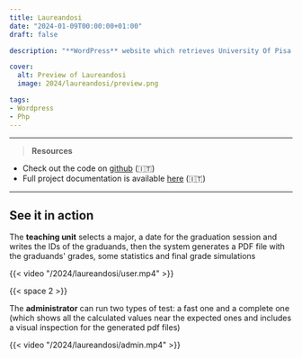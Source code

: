 ```yaml
---
title: Laureandosi
date: "2024-01-09T00:00:00+01:00"
draft: false

description: "**WordPress** website which retrieves University Of Pisa graduands' grades and wraps them up in a PDF file along with some statistics and a final grade simulation"

cover:
  alt: Preview of Laureandosi
  image: 2024/laureandosi/preview.png

tags:
- Wordpress
- Php
---
```


---

> **Resources**

- Check out the code on [github](https://github.com/deluf/laureandosi) (:it:)
- Full project documentation is available [here](/2024/laureandosi/documentation.pdf) (:it:)

---

## See it in action

The **teaching unit** selects a major, a date for the graduation session and writes the IDs of the graduands, then the system generates a PDF file with the graduands' grades, some statistics and final grade simulations

{{< video "/2024/laureandosi/user.mp4" >}}

{{< space 2 >}}

The **administrator** can run two types of test: a fast one and a complete one (which shows all the calculated values near the expected ones and includes a visual inspection for the generated pdf files)

{{< video "/2024/laureandosi/admin.mp4" >}}
